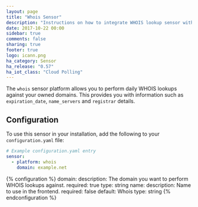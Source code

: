 ```yaml
---
layout: page
title: "Whois Sensor"
description: "Instructions on how to integrate WHOIS lookup sensor within Home Assistant."
date: 2017-10-22 00:00
sidebar: true
comments: false
sharing: true
footer: true
logo: icann.png
ha_category: Sensor
ha_release: "0.57"
ha_iot_class: "Cloud Polling"
---
```



The `whois` sensor platform allows you to perform daily WHOIS lookups against your owned domains. This provides you with information such as `expiration_date`, `name_servers` and `registrar` details.

## Configuration

To use this sensor in your installation, add the following to your `configuration.yaml` file:

```yaml
# Example configuration.yaml entry
sensor:
  - platform: whois
    domain: example.net
```

{% configuration %}
  domain:
    description: The domain you want to perform WHOIS lookups against.
    required: true
    type: string
  name:
    description: Name to use in the frontend.
    required: false
    default: Whois
    type: string
{% endconfiguration %}

